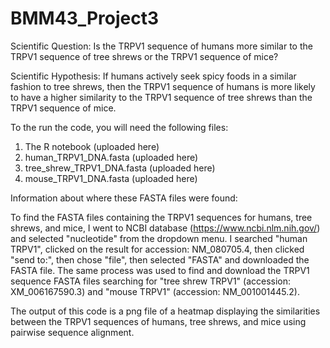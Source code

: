 # BMM43_Project3
Scientific Question: Is the TRPV1 sequence of humans more similar to the TRPV1 sequence of tree shrews or the TRPV1 sequence of mice?

Scientific Hypothesis: If humans actively seek spicy foods in a similar fashion to tree shrews, then the TRPV1 sequence of humans is more likely to have a higher similarity to the TRPV1 sequence of tree shrews than the TRPV1 sequence of mice.

To the run the code, you will need the following files:
  1. The R notebook (uploaded here)
  2. human_TRPV1_DNA.fasta (uploaded here)
  3. tree_shrew_TRPV1_DNA.fasta (uploaded here)
  4. mouse_TRPV1_DNA.fasta (uploaded here)

Information about where these FASTA files were found:

  To find the FASTA files containing the TRPV1 sequences for humans, tree shrews, and mice, I went to NCBI database (https://www.ncbi.nlm.nih.gov/) and selected "nucleotide" from the dropdown menu. I searched "human TRPV1", clicked on the result for accession: NM_080705.4, then clicked "send to:", then chose "file", then selected "FASTA" and downloaded the FASTA file. The same process was used to find and download the TRPV1 sequence FASTA files searching for "tree shrew TRPV1" (accession: XM_006167590.3) and "mouse TRPV1" (accession: NM_001001445.2).

The output of this code is a png file of a heatmap displaying the similarities between the TRPV1 sequences of humans, tree shrews, and mice using pairwise sequence alignment.

